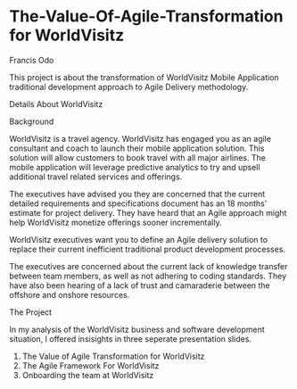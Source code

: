 # The-Value-Of-Agile-Transformation for WorldVisitz

Francis Odo

This project is about the transformation of WorldVisitz Mobile Application traditional development approach to Agile Delivery methodology.

Details About WorldVisitz

Background

WorldVisitz is a travel agency. WorldVisitz has engaged you as an agile consultant and coach to launch their mobile application solution. This solution will allow customers to book travel with all major airlines. The mobile application will leverage predictive analytics to try and upsell additional travel related services and offerings.

The executives have advised you they are concerned that the current detailed requirements and specifications document has an 18 months’ estimate for project delivery. They have heard that an Agile approach might help WorldVisitz monetize offerings sooner incrementally.

WorldVisitz executives want you to define an Agile delivery solution to replace their current inefficient traditional product development processes.

The executives are concerned about the current lack of knowledge transfer between team members, as well as not adhering to coding standards. They have also been hearing of a lack of trust and camaraderie between the offshore and onshore resources.

The Project

In my analysis of the WorldVisitz business and software development situation, I offered insisights in three seperate presentation slides.

1. The Value of Agile Transformation for WorldVisitz
2. The Agile Framework For WorldVisitz
3. Onboarding the team at WorldVisitz
